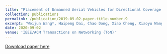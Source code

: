 ```yaml
---
title: "Placement of Unmanned Aerial Vehicles for Directional Coverage in 3D Space (Technical Report)"
collection: publications
permalink: /publication/2019-09-02-paper-title-number-9
excerpt: 'Weijun Wang*, Haipeng Dai, Chao Dong, Xiao Cheng, Xiaoyu Wang, Panlong Yang, Guihai Chen, Wanchun Dou.'
date: 2020-09-02
venue: 'IEEE/ACM Transactions on Networking (ToN)'
---
```


[Download paper here](http://weijunalexwang.github.io/files/TON18PANDA.pdf)
